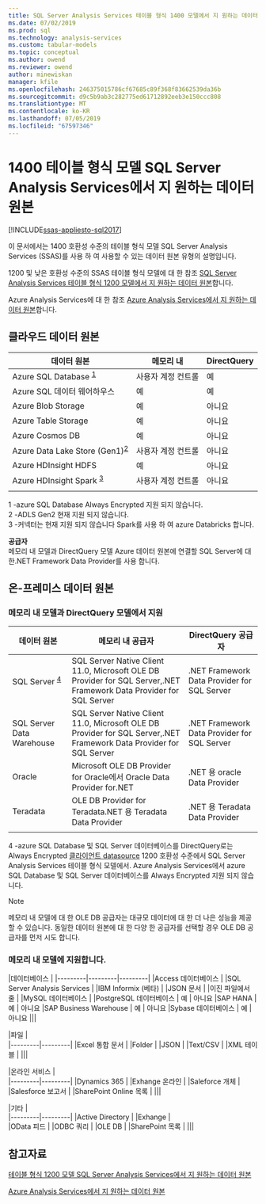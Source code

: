 ```yaml
---
title: SQL Server Analysis Services 테이블 형식 1400 모델에서 지 원하는 데이터 원본 | Microsoft Docs
ms.date: 07/02/2019
ms.prod: sql
ms.technology: analysis-services
ms.custom: tabular-models
ms.topic: conceptual
ms.author: owend
ms.reviewer: owend
author: minewiskan
manager: kfile
ms.openlocfilehash: 246375015786cf67685c89f368f83662539da36b
ms.sourcegitcommit: d9c5b9ab3c282775ed61712892eeb3e150ccc808
ms.translationtype: MT
ms.contentlocale: ko-KR
ms.lasthandoff: 07/05/2019
ms.locfileid: "67597346"
---
```

# <a name="data-sources-supported-in-sql-server-analysis-services-tabular-1400-models"></a>1400 테이블 형식 모델 SQL Server Analysis Services에서 지 원하는 데이터 원본

[!INCLUDE[ssas-appliesto-sql2017](../../includes/ssas-appliesto-sql2017.md)]

이 문서에서는 1400 호환성 수준의 테이블 형식 모델 SQL Server Analysis Services (SSAS)를 사용 하 여 사용할 수 있는 데이터 원본 유형의 설명입니다. 

1200 및 낮은 호환성 수준의 SSAS 테이블 형식 모델에 대 한 참조 [SQL Server Analysis Services 테이블 형식 1200 모델에서 지 원하는 데이터 원본](data-sources-supported-ssas-tabular.md)합니다.

Azure Analysis Services에 대 한 참조 [Azure Analysis Services에서 지 원하는 데이터 원본](https://docs.microsoft.com/azure/analysis-services/analysis-services-datasource)합니다.


## <a name="cloud-data-sources"></a>클라우드 데이터 원본

|데이터 원본  |메모리 내  |DirectQuery  |
|---------|---------|---------|
|Azure SQL Database <sup>[1](#ae)</sup>    |   사용자 계정 컨트롤      |    예      |
|Azure SQL 데이터 웨어하우스     |   예      |   예       |
|Azure Blob Storage     |   예       |    아니요      |
|Azure Table Storage    |   예       |    아니요      |
|Azure Cosmos DB     |  예        |  아니요        |
|Azure Data Lake Store (Gen1)<sup>[2](#gen2)</sup>      |   사용자 계정 컨트롤       |    아니요      |
|Azure HDInsight HDFS    |     예     |   아니요       |
|Azure HDInsight Spark <sup>[3](#databricks)</sup>     |   사용자 계정 컨트롤       |   아니요       |
||||

<a name="ae">1</a> -azure SQL Database Always Encrypted 지원 되지 않습니다.   
<a name="gen2">2</a> -ADLS Gen2 현재 지원 되지 않습니다.   
<a name="databricks">3</a> -커넥터는 현재 지원 되지 않습니다 Spark를 사용 하 여 azure Databricks 합니다.   




**공급자**   
메모리 내 모델과 DirectQuery 모델 Azure 데이터 원본에 연결할 SQL Server에 대 한.NET Framework Data Provider를 사용 합니다.

## <a name="on-premises-data-sources"></a>온-프레미스 데이터 원본

### <a name="supported-by-in-memory-and-directquery-models"></a>메모리 내 모델과 DirectQuery 모델에서 지원

|데이터 원본 | 메모리 내 공급자 | DirectQuery 공급자 |
|  --- | --- | --- |
| SQL Server <sup>[4](#aeop)</sup> |SQL Server Native Client 11.0, Microsoft OLE DB Provider for SQL Server,.NET Framework Data Provider for SQL Server | .NET Framework Data Provider for SQL Server |
| SQL Server Data Warehouse |SQL Server Native Client 11.0, Microsoft OLE DB Provider for SQL Server,.NET Framework Data Provider for SQL Server | .NET Framework Data Provider for SQL Server |
| Oracle |Microsoft OLE DB Provider for Oracle에서 Oracle Data Provider for.NET |.NET 용 oracle Data Provider | |
| Teradata |OLE DB Provider for Teradata.NET 용 Teradata Data Provider |.NET 용 Teradata Data Provider | |
| | | |

<a name="aeop">4</a> -azure SQL Database 및 SQL Server 데이터베이스를 DirectQuery로는 Always Encrypted [클라이언트 datasource](data-sources-supported-ssas-tabular.md#bkmk_supported_ds_dq) 1200 호환성 수준에서 SQL Server Analysis Services 테이블 형식 모델에서. Azure Analysis Services에서 azure SQL Database 및 SQL Server 데이터베이스를 Always Encrypted 지원 되지 않습니다.       

> [!NOTE]
> 메모리 내 모델에 대 한 OLE DB 공급자는 대규모 데이터에 대 한 더 나은 성능을 제공할 수 있습니다. 동일한 데이터 원본에 대 한 다양 한 공급자를 선택할 경우 OLE DB 공급자를 먼저 시도 합니다.  

### <a name="supported-by-in-memory-models-only"></a>메모리 내 모델에 지원합니다.

|데이터베이스  |
|---------|---------|---------|
|Access 데이터베이스     | 
|SQL Server Analysis Services     | 
|IBM Informix (베타) | 
|JSON 문서     | 
|이진 파일에서 줄     | 
|MySQL 데이터베이스     | 
|PostgreSQL 데이터베이스    | 예 | 아니요
|SAP HANA   | 예 | 아니요
|SAP Business Warehouse    | 예 | 아니요
|Sybase 데이터베이스     | 예 | 아니요
|||

|파일  |  
|---------|---------|
|Excel 통합 문서     |
|Folder     | 
|JSON | 
|Text/CSV    | 
|XML 테이블    | 
|||

|온라인 서비스  |  
|---------|---------|
|Dynamics 365      |
|Exhange 온라인     |
|Saleforce 개체    | 
|Salesforce 보고서     |
|SharePoint Online 목록     |
|||

|기타  |  
|---------|---------|
|Active Directory      | 
|Exhange     |  
|OData 피드     | 
|ODBC 쿼리     | 
|OLE DB  | 
|SharePoint 목록 | 
|||

## <a name="see-also"></a>참고자료

[테이블 형식 1200 모델 SQL Server Analysis Services에서 지 원하는 데이터 원본](data-sources-supported-ssas-tabular.md)

[Azure Analysis Services에서 지 원하는 데이터 원본](https://docs.microsoft.com/azure/analysis-services/analysis-services-datasource)   
